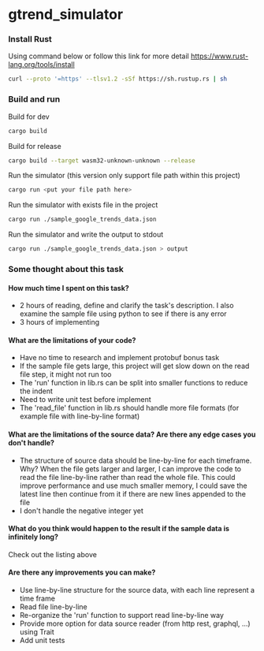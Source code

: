 # gtrend_simulator

### Install Rust

Using command below or follow this link for more detail <https://www.rust-lang.org/tools/install>

```bash
curl --proto '=https' --tlsv1.2 -sSf https://sh.rustup.rs | sh
```

### Build and run

Build for dev

```bash
cargo build
```

Build for release

```bash
cargo build --target wasm32-unknown-unknown --release
```

Run the simulator (this version only support file path within this project)

```bash
cargo run <put your file path here>
```

Run the simulator with exists file in the project

```bash
cargo run ./sample_google_trends_data.json
```

Run the simulator and write the output to stdout

```bash
cargo run ./sample_google_trends_data.json > output
```

### Some thought about this task

#### How much time I spent on this task?

- 2 hours of reading, define and clarify the task's description. I also examine the sample file using python to see if there is any error
- 3 hours of implementing

#### What are the limitations of your code?

- Have no time to research and implement protobuf bonus task
- If the sample file gets large, this project will get slow down on the read file step, it might not run too
- The 'run' function in lib.rs can be split into smaller functions to reduce the indent
- Need to write unit test before implement
- The 'read_file' function in lib.rs should handle more file formats (for example file with line-by-line format)

#### What are the limitations of the source data? Are there any edge cases you don't handle?

- The structure of source data should be line-by-line for each timeframe. Why? When the file gets larger and larger, I can improve the code to read the file line-by-line rather than read the whole file. This could improve performance and use much smaller memory, I could save the latest line then continue from it if there are new lines appended to the file
- I don't handle the negative integer yet

#### What do you think would happen to the result if the sample data is infinitely long?

Check out the listing above

#### Are there any improvements you can make?

- Use line-by-line structure for the source data, with each line represent a time frame
- Read file line-by-line
- Re-organize the 'run' function to support read line-by-line way
- Provide more option for data source reader (from http rest, graphql, ...) using Trait
- Add unit tests
